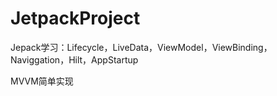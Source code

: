 # JetpackProject
Jepack学习：Lifecycle，LiveData，ViewModel，ViewBinding，Naviggation，Hilt，AppStartup

MVVM简单实现
